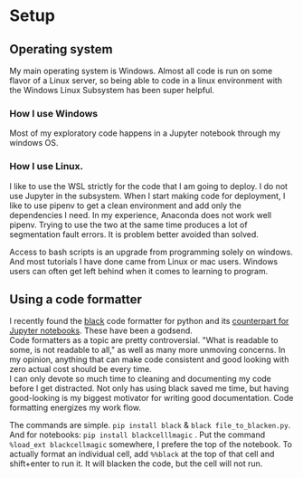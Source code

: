 # Setup

## Operating system

My main operating system is Windows. Almost all code is run on some flavor of a Linux server, so being able to code in a linux environment with the Windows Linux Subsystem has been super helpful. 

### How I use Windows

Most of my exploratory code happens in a Jupyter notebook through my windows OS.  

### How I use Linux.

I like to use the WSL strictly for the code that I am going to deploy.  I do not use Jupyter in the subsystem.  When I start making code for deployment, I like to use pipenv to get a clean environment and add only the dependencies I need. In my experience, Anaconda does not work well pipenv. Trying to use the two at the same time produces a lot of segmentation fault errors. It is problem better avoided than solved.

Access to bash scripts is an upgrade from programming solely on windows. And most tutorials I have done came from Linux or mac users. Windows users can often get left behind when it comes to learning to program. 

## Using a code formatter

I recently found the [black](https://github.com/python/black) code formatter for python and its [counterpart for Jupyter notebooks](https://github.com/csurfer/blackcellmagic). These have been a godsend.   
Code formatters as a topic are pretty controversial. "What is readable to some, is not readable to all," as well as many more unmoving concerns. In my opinion, anything that can make code consistent and good looking with zero actual cost should be every time.  
I can only devote so much time to cleaning and documenting my code before I get distracted. Not only has using black saved me time, but having good-looking is my biggest motivator for writing good documentation. Code formatting energizes my work flow. 

The commands are simple. `pip install black` & `black file_to_blacken.py`.  
And for notebooks: `pip install blackcelllmagic` . Put the command `%load_ext blackcellmagic` somewhere, I prefere the top of the notebook. To actually format an individual cell, add `%%black` at the top of that cell and shift+enter to run it. It will blacken the code, but the cell will not run. 

